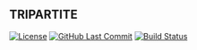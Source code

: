 ## TRIPARTITE
[![License](https://img.shields.io/:license-apache2.0-brightgreen.svg?style=flat-square)](https://www.apache.org/licenses/LICENSE-2.0.html)
[![GitHub Last Commit](https://img.shields.io/github/last-commit/gaigeshen/tripartite.svg?style=flat-square)](https://github.com/gaigeshen/tripartite/commits)
[![Build Status](https://img.shields.io/travis/com/gaigeshen/tripartite?style=flat-square)](https://app.travis-ci.com/github/gaigeshen/tripartite)
